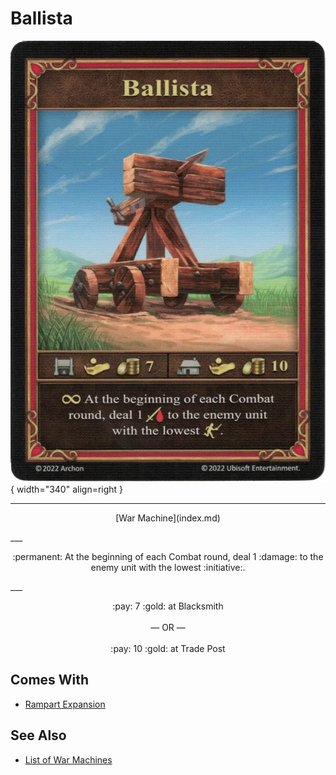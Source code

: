 # Ballista

![Ballista](../assets/war_machines-ballista.webp){ width="340" align=right }

___
<p style="text-align: center;" markdown>[War Machine](index.md)</p>
___
<p style="text-align: center;" markdown>:permanent: At the beginning of each Combat round, deal 1 :damage: to the enemy unit with the lowest :initiative:.</p>
___
<p style="text-align: center;" markdown>:pay: 7 :gold: at Blacksmith<br><br>— OR —<br><br>:pay: 10 :gold: at Trade Post</p>


## Comes With

- [Rampart Expansion](../content.md)


## See Also

- [List of War Machines](index.md)

